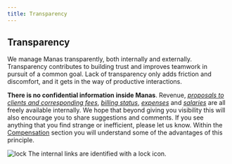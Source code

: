```yaml
---
title: Transparency
---
```

## Transparency

We manage Manas transparently, both internally and externally. Transparency contributes to building trust and improves teamwork in pursuit of a common goal. Lack of transparency only adds friction and discomfort, and it gets in the way of productive interactions.

**There is no confidential information inside Manas**. Revenue, *[proposals to clients and corresponding fees](https://airtable.com/shrmk5USVBmDpmye7/tblaUdWUmtTRKdRjv)*, *[billing status](https://airtable.com/shrZYI8xl50aAEryL/tblWsi5bIMlDkIv2I)*, *[expenses](https://citta.manas.com.ar/expenses/proposals)* and *[salaries](https://airtable.com/shrfCc1XpvedEPQZj/tblvKxEOnqPHmTIUt)* are all freely available internally. We hope that beyond giving you visibility this will also encourage you to share suggestions and comments. If you see anything that you find strange or inefficient, please let us know. Within the [Compensation](../11-compensation/0-compensation.md) section you will understand some of the advantages of this principle.

<div class="disclaimer">
    <img src="icons/lock.svg" alt="lock">
    <span>The internal links are identified with a lock icon.</span>
</div>
